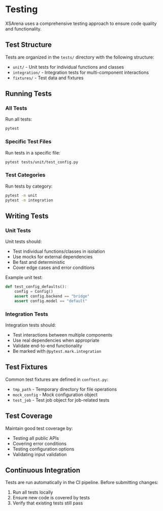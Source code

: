 # Testing

XSArena uses a comprehensive testing approach to ensure code quality and functionality.

## Test Structure

Tests are organized in the `tests/` directory with the following structure:
- `unit/` - Unit tests for individual functions and classes
- `integration/` - Integration tests for multi-component interactions
- `fixtures/` - Test data and fixtures

## Running Tests

### All Tests

Run all tests:
```bash
pytest
```

### Specific Test Files

Run tests in a specific file:
```bash
pytest tests/unit/test_config.py
```

### Test Categories

Run tests by category:
```bash
pytest -m unit
pytest -m integration
```

## Writing Tests

### Unit Tests

Unit tests should:
- Test individual functions/classes in isolation
- Use mocks for external dependencies
- Be fast and deterministic
- Cover edge cases and error conditions

Example unit test:
```python
def test_config_defaults():
    config = Config()
    assert config.backend == "bridge"
    assert config.model == "default"
```

### Integration Tests

Integration tests should:
- Test interactions between multiple components
- Use real dependencies when appropriate
- Validate end-to-end functionality
- Be marked with `@pytest.mark.integration`

## Test Fixtures

Common test fixtures are defined in `conftest.py`:
- `tmp_path` - Temporary directory for file operations
- `mock_config` - Mock configuration object
- `test_job` - Test job object for job-related tests

## Test Coverage

Maintain good test coverage by:
- Testing all public APIs
- Covering error conditions
- Testing configuration options
- Validating input validation

## Continuous Integration

Tests are run automatically in the CI pipeline. Before submitting changes:
1. Run all tests locally
2. Ensure new code is covered by tests
3. Verify that existing tests still pass
